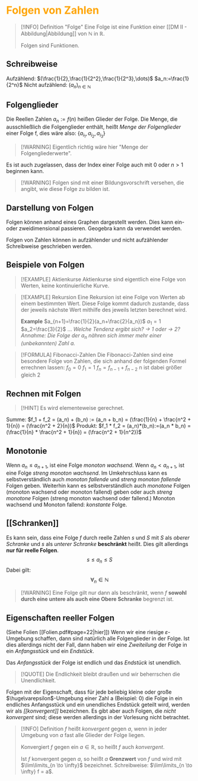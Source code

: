 # <font color = "orange">Folgen von Zahlen</font>
>[!INFO] Definition "Folge"
>Eine Folge ist eine Funktion einer [[DM II - Abbildung|Abbildung]] von $\mathbb{N}$ in $\mathbb{R}$.
>
>Folgen sind Funktionen.
## Schreibweise
Aufzählend: $(\frac{1}{2},\frac{1}{2^2},\frac{1}{2^3},\dots)$         $a_n:=\frac{1}{2^n}$
Nicht aufzählend: $(a_n)_{n\in\mathbb{N}}$
## Folgenglieder
Die Reellen Zahlen $a_n:=f(n)$ heißen Glieder der Folge.
Die Menge, die ausschließlich die Folgenglieder enthält, heißt *Menge der Folgenglieder* einer Folge f, dies wäre also: $\{a_{i_1},a_{i_2},a_{i_3}\}$
>[!WARNING] Eigentlich richtig wäre hier "Menge der Folgengliederwerte".

Es ist auch zugelassen, dass der Index einer Folge auch mit $0$ oder $n>1$ beginnen kann. 

>[!WARNING] Folgen sind mit einer Bildungsvorschrift versehen, die angibt, wie diese Folge zu bilden ist.
## Darstellung von Folgen
Folgen können anhand eines Graphen dargestellt werden. Dies kann ein- oder zweidimensional passieren. Geogebra kann da verwendet werden.

Folgen von Zahlen können in aufzählender und nicht aufzählender Schreibweise geschrieben werden.

## Beispiele von Folgen
>[!EXAMPLE] Aktienkurse
>Aktienkurse sind eigentlich eine Folge von Werten, keine kontinuierliche Kurve.

>[!EXAMPLE] Rekursion
>Eine Rekursion ist eine Folge von Werten ab einem bestimmten Wert. Diese Folge kommt dadurch zustande, dass der jeweils nächste Wert mithilfe des jeweils letzten berechnet wird.
>
>**Example**
>$a_{n+1}=\frac{1}{2}(a_n+\frac{2}{a_n})$
>$a_1=1$
>$a_2=\frac{3}{2}$
>$\dots$
>*Welche Tendenz ergibt sich? -> 1 oder -> 2?*
>*Annahme: Die Folge der $a_n$ nähren sich immer mehr einer (unbekannten) Zahl $a$.*

>[!FORMULA] Fibonacci-Zahlen
>Die Fibonacci-Zahlen sind eine besondere Folge von Zahlen, die sich anhand der folgenden Formel errechnen lassen:
>$f_0=0$
>$f_1=1$
>$f_n=f_{n-1}+f_{n-2}$ n ist dabei größer gleich 2

## Rechnen mit Folgen
>[!HINT] Es wird elementeweise gerechnet. 

Summe: $f_1 + f_2 = (a_n) + (b_n) := (a_n + b_n) = (\frac{1}{n} + \frac{n^2 + 1}{n}) = (\frac{n^2 + 2}{n})$
Produkt: $f_1 * f_2 = (a_n)*(b_n):=(a_n * b_n) = (\frac{1}{n} * \frac{n^2 + 1}{n}) = (\frac{n^2 + 1}{n^2})$
## Monotonie
Wenn $a_n \leq a_{n+1}$, ist eine Folge *monoton wachsend*.
Wenn $a_n < a_{n+1}$, ist eine Folge *streng monoton wachsend*.
Im Umkehrschluss kann es selbstverständlich auch *monoton fallende* und *streng monoton fallende* Folgen geben. Weiterhin kann es selbstverständlich auch *monotone* Folgen (monoton wachsend oder monoton fallend) geben oder auch *streng monotone* Folgen (streng monoton wachsend oder fallend.)
Monoton wachsend und Monoton fallend: *konstante* Folge.
## [[Schranken]]
Es kann sein, dass eine Folge $f$ durch reelle Zahlen $s$ und $S$ mit $S$ als *oberer Schranke* und $s$ als *unterer Schranke* **beschränkt** heißt. Dies gilt allerdings **nur für reelle Folgen**.
$$
s\leq a_n \leq S
$$
Dabei gilt:
$$
\forall_n \in \mathbb{N}
$$
>[!WARNING] Eine Folge gilt nur dann als beschränkt, wenn $f$ **sowohl durch eine untere als auch eine Obere Schranke** begrenzt ist.

## Eigenschaften reeller Folgen
(Siehe Folien [[Folien.pdf#page=22|hier]])
Wenn wir eine riesige $\varepsilon$-Umgebung schaffen, dann sind natürlich alle Folgenglieder in der Folge. Ist dies allerdings nicht der Fall, dann haben wir eine *Zweiteilung* der Folge in ein *Anfangsstück* und ein *Endstück*.

Das *Anfangsstück* der Folge ist endlich und das *Endstück* ist unendlich.
>[!QUOTE] Die Endlichkeit bleibt draußen und wir beherrschen die Unendlichkeit.

Folgen mit der Eigenschaft, dass für jede beliebig kleine oder große $\huge\varepsilon$-Umgebung einer Zahl a (Beispiel: 0) die Folge in ein endliches Anfangsstück und ein unendliches Endstück geteilt wird, werden wir als *[[konvergent]]* bezeichnen. 
Es gibt aber auch Folgen, die *nicht konvergent* sind; diese werden allerdings in der Vorlesung nicht betrachtet.

>[!INFO]  Definition
>$f$ heißt *konvergent* gegen $a$, wenn in jeder Umgebung von $a$ fast alle Glieder der Folge liegen.
>
>Konvergiert $f$ gegen ein $a\in\mathbb{R}$, so heißt $f$ auch *konvergent*.
>
>Ist $f$ konvergent gegen $a$, so heißt $a$ **Grenzwert** von $f$ und wird mit $\lim\limits_{n \to \infty}$ bezeichnet. Schreibweise: $\lim\limits_{n \to \infty} f = a$.

